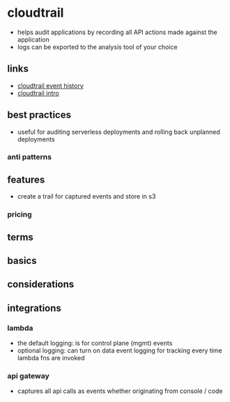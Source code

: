 # cloudtrail

- helps audit applications by recording all API actions made against the application
- logs can be exported to the analysis tool of your choice

## links

- [cloudtrail event history](https://docs.aws.amazon.com/awscloudtrail/latest/userguide/view-cloudtrail-events.html)
- [cloudtrail intro](https://docs.aws.amazon.com/awscloudtrail/latest/userguide/cloudtrail-user-guide.html)

## best practices

- useful for auditing serverless deployments and rolling back unplanned deployments

### anti patterns

## features

- create a trail for captured events and store in s3

### pricing

## terms

## basics

## considerations

## integrations

### lambda

- the default logging: is for control plane (mgmt) events
- optional logging: can turn on data event logging for tracking every time lambda fns are invoked

### api gateway

- captures all api calls as events whether originating from console / code
